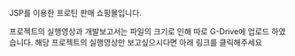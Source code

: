 JSP를 이용한 프로틴 판매 쇼핑몰입니다.

프로젝트의 실행영상과 개발보고서는 파일의 크기로 인해 따로 G-Drive에 업로드 하였습니다.
해당 프로젝트의 실행영상만 보고싶으시다면 아래 링크를 클릭해주세요
